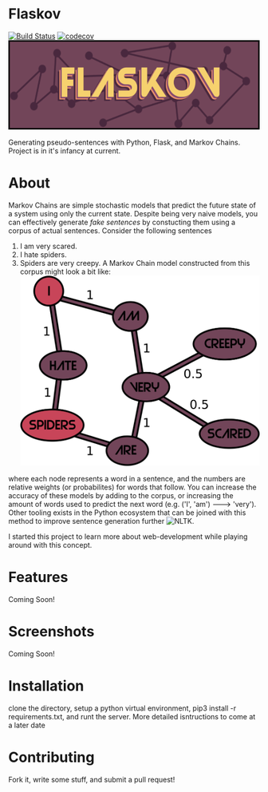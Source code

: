 # Flaskov
[![Build Status](https://travis-ci.org/Svaught598/Flaskov.png?branch=master)](https://travis-ci.org/github/Svaught598/Flaskov)      [![codecov](https://codecov.io/gh/Svaught598/Flaskov/branch/master/graph/badge.svg)](https://codecov.io/gh/Svaught598/Flaskov)
![Logo](src/flaskov/static/images/fancy_logo.png)

Generating pseudo-sentences with Python, Flask, and Markov Chains.
Project is in it's infancy at current.

# About

Markov Chains are simple stochastic models that predict the future state of a system using only the current state. Despite being very naive models, you can effectively generate *fake sentences* by constucting them using a corpus of actual sentences. Consider the following sentences
1. I am very scared.
2. I hate spiders.
3. Spiders are very creepy.
A Markov Chain model constructed from this corpus might look a bit like:
![example image](src/flaskov/static/images/example.png)

where each node represents a word in a sentence, and the numbers are relative weights (or probabilites) for words that follow. You can increase the accuracy of these models by adding to the corpus, or increasing the amount of words used to predict the next word (e.g. ('I', 'am') ---> 'very'). Other tooling exists in the Python ecosystem that can be joined with this method to improve sentence generation further ![NLTK](https://github.com/nltk/nltk).

I started this project to learn more about web-development while playing around with this concept.
# Features

Coming Soon!

# Screenshots

Coming Soon!

# Installation

clone the directory, setup a python virtual environment, pip3 install -r requirements.txt, and runt the server. More detailed isntructions to come at a later date

# Contributing

Fork it, write some stuff, and submit a pull request!